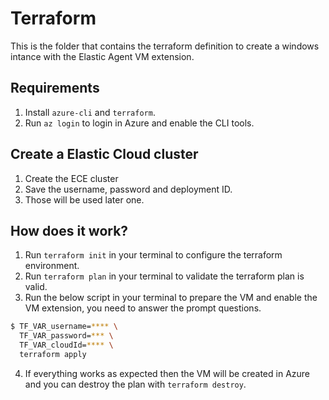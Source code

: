 # Terraform

This is the folder that contains the terraform definition to create a windows intance with the Elastic Agent VM extension.

## Requirements

1. Install `azure-cli` and `terraform`.
2. Run `az login` to login in Azure and enable the CLI tools.

## Create a Elastic Cloud cluster

1. Create the ECE cluster
1. Save the username, password and deployment ID.
1. Those will be used later one.

## How does it work?

1. Run `terraform init` in your terminal to configure the terraform environment.
1. Run `terraform plan` in your terminal to validate the terraform plan is valid.
1. Run the below script in your terminal to prepare the VM and enable the VM extension, you need to answer the prompt questions.
```bash
$ TF_VAR_username=**** \
  TF_VAR_password=*** \
  TF_VAR_cloudId=**** \
  terraform apply
```
4. If everything works as expected then the VM will be created in Azure and you can destroy the plan with `terraform destroy`.

